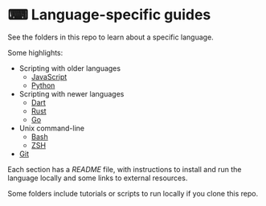 # ⌨ Language-specific guides

See the folders in this repo to learn about a specific language.

Some highlights:

- Scripting with older languages
	- [JavaScript](/Scripting%20languages/JavaScript)
	- [Python](/Scripting%20languages/Python)
- Scripting with newer languages
	- [Dart](/Scripting%20languages/Dart)
	- [Rust](/Scripting%20languages/Rust)
	- [Go](/Scripting%20languages/Go)
- Unix command-line
	- [Bash](/Shell/Bash) 
	- [ZSH](/Shell/ZSH)
- [Git](/Version%20control/Git)

Each section has a _README_ file, with instructions to install and run the language locally and some links to external resources. 

Some folders include tutorials or scripts to run locally if you clone this repo.

<!--stackedit_data:
eyJwcm9wZXJ0aWVzIjoiZXh0ZW5zaW9uczpcbiAgcHJlc2V0Oi
BnZm1cbiIsImhpc3RvcnkiOlstMTE5Nzc2NDg0MV19
-->